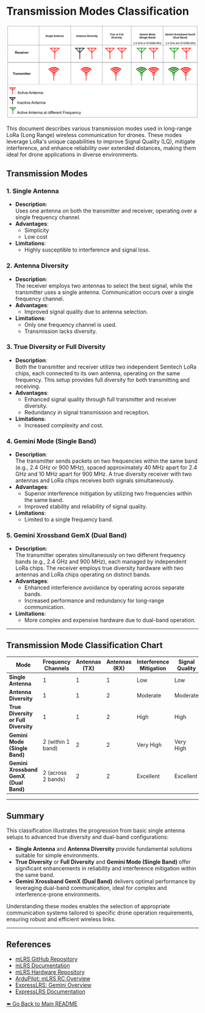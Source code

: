 # Transmission Modes Classification

![Gemini Info](Images/diversity.png)

This document describes various transmission modes used in long-range LoRa (Long Range) wireless communication for drones. These modes leverage LoRa's unique capabilities to improve Signal Quality (LQ), mitigate interference, and enhance reliability over extended distances, making them ideal for drone applications in diverse environments.
## Transmission Modes

### 1. Single Antenna
- **Description**:  
  Uses one antenna on both the transmitter and receiver, operating over a single frequency channel.
- **Advantages**:  
  - Simplicity  
  - Low cost  
- **Limitations**:  
  - Highly susceptible to interference and signal loss.  

### 2. Antenna Diversity

- **Description**:  
  The receiver employs two antennas to select the best signal, while the transmitter uses a single antenna. Communication occurs over a single frequency channel.  
- **Advantages**:  
  - Improved signal quality due to antenna selection.  
- **Limitations**:  
  - Only one frequency channel is used.  
  - Transmission lacks diversity.  

### 3. True Diversity or Full Diversity
- **Description**:  
  Both the transmitter and receiver utilize two independent Semtech LoRa chips, each connected to its own antenna, operating on the same frequency. This setup provides full diversity for both transmitting and receiving.  
- **Advantages**:  
  - Enhanced signal quality through full transmitter and receiver diversity.  
  - Redundancy in signal transmission and reception.  
- **Limitations**:  
  - Increased complexity and cost.  

### 4. Gemini Mode (Single Band)
- **Description**:  
  The transmitter sends packets on two frequencies within the same band (e.g., 2.4 GHz or 900 MHz), spaced approximately 40 MHz apart for 2.4 GHz and 10 MHz apart for 900 MHz. A true diversity receiver with two antennas and LoRa chips receives both signals simultaneously.  
- **Advantages**:  
  - Superior interference mitigation by utilizing two frequencies within the same band.  
  - Improved stability and reliability of signal quality.  
- **Limitations**:  
  - Limited to a single frequency band.  

### 5. Gemini Xrossband GemX (Dual Band)
- **Description**:  
  The transmitter operates simultaneously on two different frequency bands (e.g., 2.4 GHz and 900 MHz), each managed by independent LoRa chips. The receiver employs true diversity hardware with two antennas and LoRa chips operating on distinct bands.  
- **Advantages**:  
  - Enhanced interference avoidance by operating across separate bands.  
  - Increased performance and redundancy for long-range communication.  
- **Limitations**:  
  - More complex and expensive hardware due to dual-band operation.  

---

## Transmission Mode Classification Chart

| Mode                        | Frequency Channels      | Antennas (TX) | Antennas (RX)| Interference Mitigation | Signal Quality  | Receiver Type        |
|-----------------------------|-------------------------|---------------|---------------|-------------------------|-----------------|----------------------|
| **Single Antenna**          | 1                      | 1             | 1             | Low                     | Low             | Simple Receiver      |
| **Antenna Diversity**       | 1                      | 1             | 2             | Moderate                | Moderate        | Diversity Receiver   |
| **True Diversity or Full Diversity**  | 1                      | 1             | 2             | High                    | High            | Diversity Receiver   |
| **Gemini Mode (Single Band)**| 2 (within 1 band)     | 2        | 2             | Very High               | Very High       | Diversity Receiver   |
| **Gemini Xrossband GemX (Dual Band)** | 2 (across 2 bands)     | 2             | 2                | Excellent               | Excellent       | Dual-band Receiver   |

---

## Summary

This classification illustrates the progression from basic single antenna setups to advanced true diversity and dual-band configurations:

- **Single Antenna** and **Antenna Diversity** provide fundamental solutions suitable for simple environments.  
- **True Diversity** or **Full Diversity** and **Gemini Mode (Single Band)** offer significant enhancements in reliability and interference mitigation within the same band.  
- **Gemini Xrossband GemX (Dual Band)** delivers optimal performance by leveraging dual-band communication, ideal for complex and interference-prone environments.  

Understanding these modes enables the selection of appropriate communication systems tailored to specific drone operation requirements, ensuring robust and efficient wireless links.

---

## References

- [mLRS GitHub Repository](https://github.com/olliw42/mLRS)  
- [mLRS Documentation](https://github.com/olliw42/mLRS-docu)  
- [mLRS Hardware Repository](https://github.com/olliw42/mLRS-hardware/tree/master)  
- [ArduPilot: mLRS RC Overview](https://ardupilot.org/copter/docs/common-mlrs-rc.html)  
- [ExpressLRS: Gemini Overview](https://www.expresslrs.org/software/gemini/)  
- [ExpressLRS Documentation](https://www.expresslrs.org/)  

[⬅️ Go Back to Main README](../README.md)